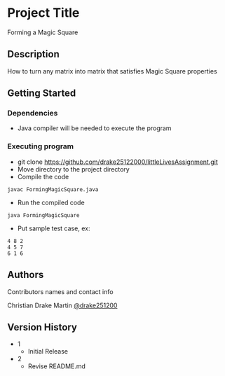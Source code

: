# Project Title

Forming a Magic Square

## Description

How to turn any matrix into matrix that satisfies Magic Square properties

## Getting Started

### Dependencies

* Java compiler will be needed to execute the program

### Executing program

* git clone https://github.com/drake25122000/littleLivesAssignment.git
* Move directory to the project directory
* Compile the code
```
javac FormingMagicSquare.java
```
* Run the compiled code
```
java FormingMagicSquare
```
* Put sample test case, ex:
```
4 8 2
4 5 7
6 1 6
```

## Authors

Contributors names and contact info

Christian Drake Martin
[@drake251200](https://www.linkedin.com/in/christian-drake-martin/)

## Version History

* 1
    * Initial Release
* 2
    * Revise README.md